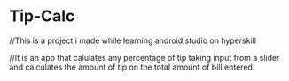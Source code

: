 # Tip-Calc
//This is a project i made while learning android studio on hyperskill


//It is an app that calulates any percentage of tip taking input from a slider and calculates the amount of tip on the total amount of bill entered.
